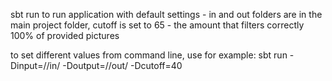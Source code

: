 sbt run 
to run application with default settings - in and out folders are in the main project folder, cutoff is set to 65 - the amount that filters correctly 100% of provided pictures

to set different values from command line, use for example:
sbt run -Dinput=/<your-path-here>/in/ -Doutput=/<your-path-here>/out/ -Dcutoff=40